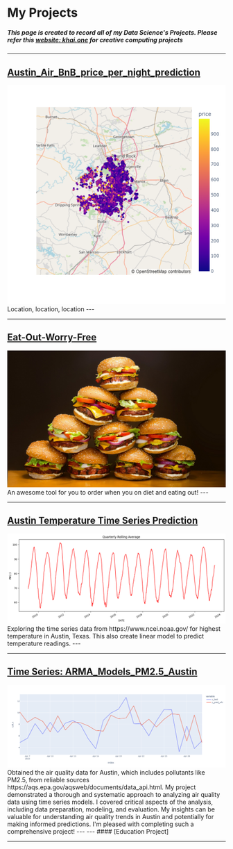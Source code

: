 # My Projects

##### This page is created to record all of my Data Science's Projects. Please refer this [website: khai.one](https://khai.one/) for creative computing projects

---
## [Austin_Air_BnB_price_per_night_prediction](https://github.com/Khaihuyennguyen/Austin_Air_BnB_price_per_night_prediction)
<img src="images/Austin_Air_BnB.png"/>
Location, location, location
---

---
## [Eat-Out-Worry-Free](https://eat-out-worry-free.streamlit.app/)
<img src="images/ham.jpg"/>
An awesome tool for you to order when you on diet and eating out!
---

---
## [Austin Temperature Time Series Prediction](https://github.com/Khaihuyennguyen/Austin_Temp_Linear_Regression)
<img src="images/Austin_temp.png"/>
Exploring the time series data from https://www.ncei.noaa.gov/ for highest temperature in Austin, Texas. This also create linear model to predict temperature readings.
---

---
## [Time Series: ARMA_Models_PM2.5_Austin](https://github.com/Khaihuyennguyen/ARMA_Model_PM2.5_Austin/tree/main)
<img src="images/ARMA_Austin.png"/>
Obtained the air quality data for Austin, which includes pollutants like PM2.5, from reliable sources https://aqs.epa.gov/aqsweb/documents/data_api.html. My project demonstrated a thorough and systematic approach to analyzing air quality data using time series models. I covered critical aspects of the analysis, including data preparation, modeling, and evaluation. My insights can be valuable for understanding air quality trends in Austin and potentially for making informed predictions. I'm pleased with completing such a comprehensive project!
---
---
#### [Education Project]

---


